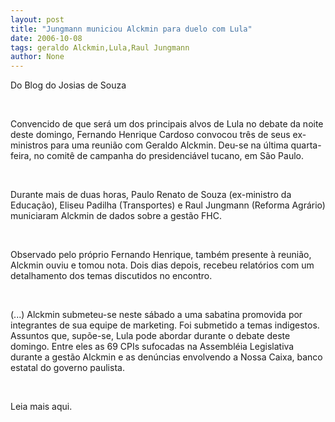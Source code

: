 ```yaml
---
layout: post
title: "Jungmann municiou Alckmin para duelo com Lula"
date: 2006-10-08
tags: geraldo Alckmin,Lula,Raul Jungmann
author: None
---
```

Do Blog do Josias de Souza

&nbsp;

Convencido de que ser&aacute; um dos principais alvos de Lula no debate da noite deste domingo, Fernando Henrique Cardoso convocou tr&ecirc;s de seus ex-ministros para uma reuni&atilde;o com Geraldo Alckmin. Deu-se na &uacute;ltima quarta-feira, no comit&ecirc; de campanha do presidenci&aacute;vel tucano, em S&atilde;o Paulo.

&nbsp;

Durante mais de duas horas, Paulo Renato de Souza (ex-ministro da Educa&ccedil;&atilde;o), Eliseu Padilha (Transportes) e Raul Jungmann (Reforma Agr&aacute;rio) municiaram Alckmin de dados sobre a gest&atilde;o FHC. 

&nbsp;

Observado pelo pr&oacute;prio Fernando Henrique, tamb&eacute;m presente &agrave; reuni&atilde;o, Alckmin ouviu e tomou nota. Dois dias depois, recebeu relat&oacute;rios com um detalhamento dos temas discutidos no encontro.

&nbsp;

(...) Alckmin submeteu-se neste s&aacute;bado a uma sabatina promovida por integrantes de sua equipe de marketing. Foi submetido a temas indigestos. Assuntos que, sup&otilde;e-se, Lula pode abordar durante o debate deste domingo. Entre eles as 69 CPIs sufocadas na Assembl&eacute;ia Legislativa durante a gest&atilde;o Alckmin e as den&uacute;ncias envolvendo a Nossa Caixa, banco estatal do governo paulista.

&nbsp;

Leia mais aqui. &nbsp;